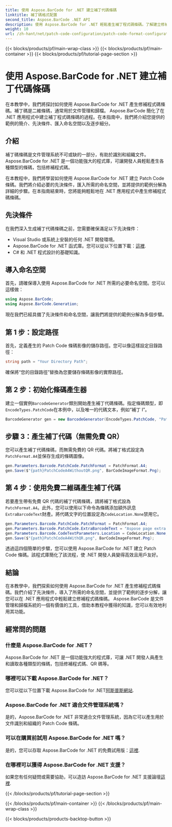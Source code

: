 ```yaml
---
title: 使用 Aspose.BarCode for .NET 建立補丁代碼條碼
linktitle: 補丁碼格式配置
second_title: Aspose.BarCode .NET API
description: 使用 Aspose.BarCode for .NET 輕鬆產生補丁程式碼條碼。了解建立修補程式碼條碼和增強文件管理系統的步驟。立即下載庫！
weight: 10
url: /zh-hant/net/patch-code-configuration/patch-code-format-configuration/
---
```


{{< blocks/products/pf/main-wrap-class >}}
{{< blocks/products/pf/main-container >}}
{{< blocks/products/pf/tutorial-page-section >}}

# 使用 Aspose.BarCode for .NET 建立補丁代碼條碼


在本教學中，我們將探討如何使用 Aspose.BarCode for .NET 產生修補程式碼條碼。補丁碼是二維條碼，通常用於文件管理和歸檔。 Aspose.BarCode 簡化了在 .NET 應用程式中建立補丁程式碼條碼的過程。在本指南中，我們將介紹您提供的範例的簡介、先決條件、匯入命名空間以及逐步細分。

## 介紹

補丁碼條碼是文件管理系統不可或缺的一部分，有助於識別和組織文件。 Aspose.BarCode for .NET 是一個功能強大的程式庫，可讓開發人員輕鬆產生各種類型的條碼，包括修補程式碼。

在本教程中，我們將學習如何使用 Aspose.BarCode for .NET 建立 Patch Code 條碼。我們將介紹必要的先決條件，匯入所需的命名空間，並將提供的範例分解為詳細的步驟。在本指南結束時，您將能夠輕鬆地在 .NET 應用程式中產生修補程式碼條碼。

## 先決條件

在我們深入生成補丁代碼條碼之前，您需要確保滿足以下先決條件：

- Visual Studio 或系統上安裝的任何 .NET 開發環境。
-  Aspose.BarCode for .NET 函式庫。您可以從以下位置下載：[這裡](https://releases.aspose.com/barcode/net/).
- C# 和 .NET 程式設計的基礎知識。

## 導入命名空間

首先，請確保導入使用 Aspose.BarCode for .NET 所需的必要命名空間。您可以這樣做：

```csharp
using Aspose.BarCode;
using Aspose.BarCode.Generation;
```

現在我們已經具備了先決條件和命名空間，讓我們將提供的範例分解為多個步驟。

## 第 1 步：設定路徑

首先，定義產生的 Patch Code 條碼影像的儲存路徑。您可以像這樣設定目錄路徑：

```csharp
string path = "Your Directory Path";
```

確保將“您的目錄路徑”替換為您要儲存條碼影像的實際路徑。

## 第 2 步：初始化條碼產生器

建立一個實例`BarcodeGenerator`類別開始產生補丁代碼條碼。指定條碼類型，即`EncodeTypes.PatchCode`在本例中，以及唯一的代碼文本，例如“補丁 I”。

```csharp
BarcodeGenerator gen = new BarcodeGenerator(EncodeTypes.PatchCode, "Patch I");
```

## 步驟 3：產生補丁代碼（無需免費 QR）

您可以產生補丁代碼條碼，而無需免費的 QR 代碼。將補丁格式設定為`PatchFormat.A4`並保存生成的條碼圖像。

```csharp
gen.Parameters.Barcode.PatchCode.PatchFormat = PatchFormat.A4;
gen.Save($"{path}PatchCodeA4WithoutQR.png", BarCodeImageFormat.Png);
```

## 第 4 步：使用免費二維碼產生補丁代碼

若要產生帶有免費 QR 代碼的補丁代碼條碼，請將補丁格式設為`PatchFormat.A4`。此外，您可以使用以下命令為條碼添加額外訊息`ExtraBarcodeText`財產。將代碼文字的位置設定為`CodeLocation.None`禁用它。

```csharp
gen.Parameters.Barcode.PatchCode.PatchFormat = PatchFormat.A4;
gen.Parameters.Barcode.PatchCode.ExtraBarcodeText = "Aspose page extra info";
gen.Parameters.Barcode.CodeTextParameters.Location = CodeLocation.None;
gen.Save($"{path}PatchCodeA4WithQR.png", BarCodeImageFormat.Png);
```

透過這四個簡單的步驟，您可以使用 Aspose.BarCode for .NET 建立 Patch Code 條碼。該程式庫簡化了該流程，使 .NET 開發人員變得高效且用戶友好。

## 結論

在本教學中，我們探索如何使用 Aspose.BarCode for .NET 產生修補程式碼條碼。我們介紹了先決條件，導入了所需的命名空間，並提供了範例的逐步分解，讓您可以在 .NET 應用程式中輕鬆建立修補程式碼條碼。 Aspose.BarCode 是文件管理和歸檔系統的一個有價值的工具，借助本教程中獲得的知識，您可以有效地利用其功能。

## 經常問的問題

### 什麼是 Aspose.BarCode for .NET？
Aspose.BarCode for .NET 是一個功能強大的程式庫，可讓 .NET 開發人員產生和讀取各種類型的條碼，包括修補程式碼、QR 碼等。

### 哪裡可以下載 Aspose.BarCode for .NET？
您可以從以下位置下載 Aspose.BarCode for .NET[阿斯普斯網站](https://releases.aspose.com/barcode/net/).

### Aspose.BarCode for .NET 適合文件管理系統嗎？
是的，Aspose.BarCode for .NET 非常適合文件管理系統，因為它可以產生用於文件識別和組織的 Patch Code 條碼。

### 可以在購買前試用 Aspose.BarCode for .NET 嗎？
是的，您可以存取 Aspose.BarCode for .NET 的免費試用版：[這裡](https://releases.aspose.com/).

### 在哪裡可以獲得 Aspose.BarCode for .NET 支援？
如果您有任何疑問或需要協助，可以造訪 Aspose.BarCode for .NET 支援論壇[這裡](https://forum.aspose.com/c/barcode/13).

{{< /blocks/products/pf/tutorial-page-section >}}

{{< /blocks/products/pf/main-container >}}
{{< /blocks/products/pf/main-wrap-class >}}

{{< blocks/products/products-backtop-button >}}
